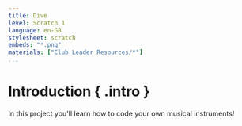 ```yaml
---
title: Dive
level: Scratch 1
language: en-GB
stylesheet: scratch
embeds: "*.png"
materials: ["Club Leader Resources/*"]
...
```


# Introduction { .intro }

In this project you'll learn how to code your own musical instruments!
